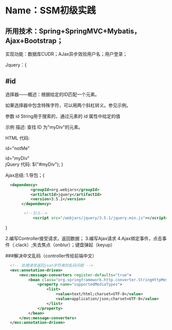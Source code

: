 # Name：SSM初级实践
## 所用技术：Spring+SpringMVC+Mybatis，Ajax+Bootstrap；
实现功能：数据库CUDR；AJax异步效验用户名；用户登录；

Jquery：{
## #id
选择器——概述：根据给定的ID匹配一个元素。

如果选择器中包含特殊字符，可以用两个斜杠转义。参见示例。

参数
id
  String用于搜索的，通过元素的 id 属性中给定的值

示例
描述:
查找 ID 为"myDiv"的元素。

HTML 代码:
<div id="notMe"><p>id="notMe"</p></div>
<div id="myDiv">id="myDiv"</div>jQuery 代码:
$("#myDiv");
}

Ajax总结:
1.导包；{
 ```xml
   <dependency>
            <groupId>org.webjars</groupId>
            <artifactId>jquery</artifactId>
            <version>3.5.1</version>
        </dependency>
```

```xml
        <!--引入-->
            <script src="/webjars/jquery/3.5.1/jquery.min.js"></script>
```
}

2.编写Controller接受请求，返回数据；
3.编写Ajax请求
4.Ajax绑定事件，点击事件（.clack）;失去焦点（onblur）；键盘弹起（keyup）


###解决中文乱码（controller传给前端中文）
  ```xml
    <!-- 处理请求返回json字符串的乱码问题 -->
    <mvc:annotation-driven>
        <mvc:message-converters register-defaults="true">
            <bean class="org.springframework.http.converter.StringHttpMessageConverter">
                <property name="supportedMediaTypes">
                    <list>
                        <value>text/html;charset=UTF-8</value>
                        <value>application/json;charset=UTF-8</value>
                    </list>
                </property>
            </bean>
        </mvc:message-converters>
    </mvc:annotation-driven>
```
